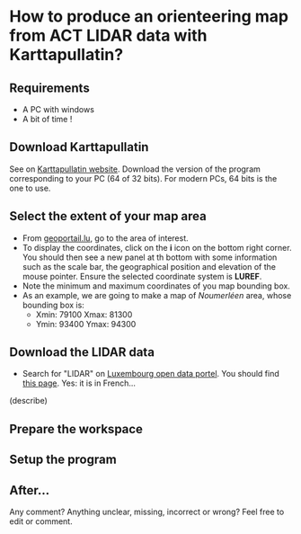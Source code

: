 # How to produce an orienteering map from ACT LIDAR data with Karttapullatin?

## Requirements

- A PC with windows
- A bit of time !

## Download Karttapullatin

See on [Karttapullatin website](http://www.routegadget.net/karttapullautin/). Download the version of the program corresponding to your PC (64 of 32 bits). For modern PCs, 64 bits is the one to use.

## Select the extent of your map area

- From [geoportail.lu](https://map.geoportail.lu/theme/main?version=3&zoom=14&X=684902&Y=6379262&lang=en&layers=&opacities=&bgLayer=topogr_global), go to the area of interest.
- To display the coordinates, click on the **i** icon on the bottom right corner. You should then see a new panel at th bottom with some information such as the scale bar, the geographical position and elevation of the mouse pointer. Ensure the selected coordinate system is **LUREF**.
- Note the minimum and maximum coordinates of you map bounding box.
- As an example, we are going to make a map of *Noumerléen* area, whose bounding box is:
   - Xmin: 79100   Xmax: 81300
   - Ymin: 93400   Ymax: 94300

## Download the LIDAR data

- Search for "LIDAR" on [Luxembourg open data portel](https://data.public.lu/fr/). You should find [this page](https://data.public.lu/en/datasets/lidar-2019-releve-3d-du-territoire-luxembourgeois/). Yes: it is in French...

(describe)

## Prepare the workspace

## Setup the program

## After...


Any comment? Anything unclear, missing, incorrect or wrong? Feel free to edit or comment.
